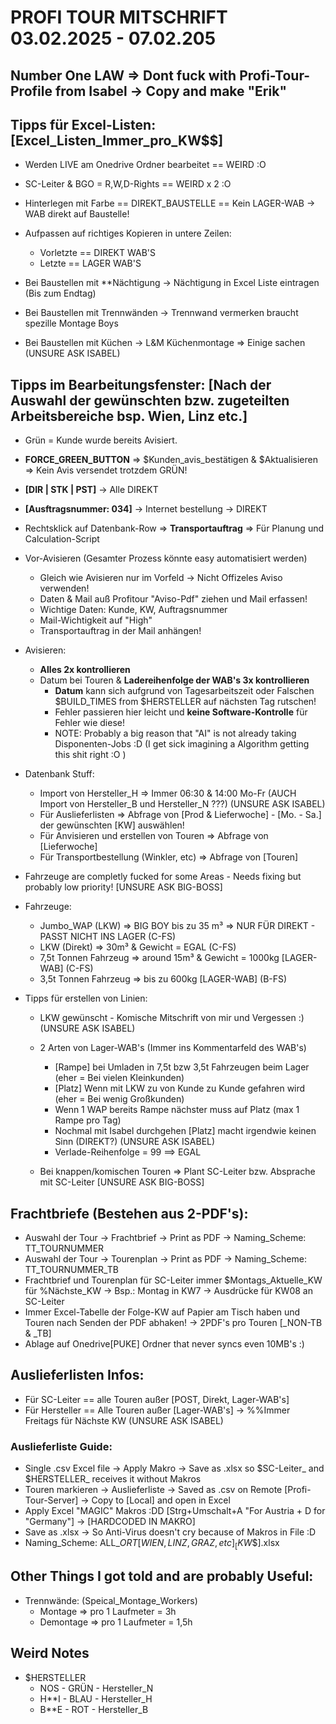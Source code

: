 # PROFI TOUR MITSCHRIFT 03.02.2025 - 07.02.205

## Number One LAW => Dont fuck with Profi-Tour-Profile from Isabel -> Copy and make "Erik"

## Tipps für Excel-Listen: [Excel_Listen_Immer_pro_KW$$]
- Werden LIVE am Onedrive Ordner bearbeitet == WEIRD :O
- SC-Leiter & BGO = R,W,D-Rights == WEIRD x 2 :O

- Hinterlegen mit Farbe == DIREKT_BAUSTELLE == Kein LAGER-WAB -> WAB direkt auf Baustelle!
- Aufpassen auf richtiges Kopieren in untere Zeilen:
  - Vorletzte == DIREKT WAB'S
  - Letzte == LAGER WAB'S

- Bei Baustellen mit **Nächtigung -> Nächtigung in Excel Liste eintragen (Bis zum Endtag)
- Bei Baustellen mit Trennwänden -> Trennwand vermerken braucht spezille Montage Boys
- Bei Baustellen mit Küchen -> L&M Küchenmontage => Einige sachen (UNSURE ASK ISABEL)

## Tipps im Bearbeitungsfenster: [Nach der Auswahl der gewünschten bzw. zugeteilten Arbeitsbereiche bsp. Wien, Linz etc.]
- Grün = Kunde wurde bereits Avisiert.
- **FORCE_GREEN_BUTTON** => $Kunden_avis_bestätigen & $Aktualisieren => Kein Avis versendet trotzdem GRÜN!
- **[DIR | STK | PST]** -> Alle DIREKT
- **[Ausftragsnummer: 034]** -> Internet bestellung -> DIREKT
- Rechtsklick auf Datenbank-Row => **Transportauftrag** => Für Planung und Calculation-Script

- Vor-Avisieren (Gesamter Prozess könnte easy automatisiert werden)
    - Gleich wie Avisieren nur im Vorfeld -> Nicht Offizeles Aviso verwenden!
    - Daten & Mail auß Profitour "Aviso-Pdf" ziehen und Mail erfassen!
    - Wichtige Daten: Kunde, KW, Auftragsnummer
    - Mail-Wichtigkeit auf "High"
    - Transportauftrag in der Mail anhängen!

- Avisieren:
    - **Alles 2x kontrollieren**
    - Datum bei Touren & **Ladereihenfolge der WAB's 3x kontrollieren**
        - **Datum** kann sich aufgrund von Tagesarbeitszeit oder Falschen $BUILD_TIMES from $HERSTELLER auf nächsten Tag rutschen!
        - Fehler passieren hier leicht und **keine Software-Kontrolle** für Fehler wie diese!
        - NOTE: Probably a big reason that "AI" is not already taking Disponenten-Jobs :D (I get sick imagining a Algorithm getting this shit right :O )

- Datenbank Stuff:
    - Import von Hersteller_H => Immer 06:30 & 14:00 Mo-Fr (AUCH Import von Hersteller_B und Hersteller_N ???) (UNSURE ASK ISABEL)
    - Für Auslieferlisten  => Abfrage von [Prod & Lieferwoche] - [Mo. - Sa.] der gewünschten [KW] auswählen!
    - Für Anvisieren und erstellen von Touren => Abfrage von [Lieferwoche]
    - Für Transportbestellung (Winkler, etc) => Abfrage von [Touren]

- Fahrzeuge are completly fucked for some Areas - Needs fixing but probably low priority! [UNSURE ASK BIG-BOSS]

- Fahrzeuge:
    - Jumbo_WAP (LKW) => BIG BOY bis zu 35 m³ => NUR FÜR DIREKT - PASST NICHT INS LAGER (C-FS)
    - LKW (Direkt) => 30m³ & Gewicht = EGAL (C-FS)
    - 7,5t Tonnen Fahrzeug => around 15m³ & Gewicht = 1000kg [LAGER-WAB] (C-FS)
    - 3,5t Tonnen Fahrzeug => bis zu 600kg [LAGER-WAB] (B-FS)

- Tipps für erstellen von Linien:
    - LKW gewünscht - Komische Mitschrift von mir und Vergessen :) (UNSURE ASK ISABEL)
    - 2 Arten von Lager-WAB's (Immer ins Kommentarfeld des WAB's)
        - [Rampe] bei Umladen in 7,5t bzw 3,5t Fahrzeugen beim Lager (eher = Bei vielen Kleinkunden)
        - [Platz] Wenn mit LKW zu von Kunde zu Kunde gefahren wird (eher = Bei wenig Großkunden)
        - Wenn 1 WAP bereits Rampe nächster muss auf Platz (max 1 Rampe pro Tag)
        - Nochmal mit Isabel durchgehen [Platz] macht irgendwie keinen Sinn (DIREKT?) (UNSURE ASK ISABEL)
        - Verlade-Reihenfolge = 99 ==> EGAL

    - Bei knappen/komischen Touren => Plant SC-Leiter bzw. Absprache mit SC-Leiter [UNSURE ASK BIG-BOSS]

## Frachtbriefe (Bestehen aus 2-PDF's):
- Auswahl der Tour -> Frachtbrief -> Print as PDF -> Naming_Scheme: TT_TOURNUMMER
- Auswahl der Tour -> Tourenplan -> Print as PDF -> Naming_Scheme: TT_TOURNUMMER_TB
- Frachtbrief und Tourenplan für SC-Leiter immer $Montags_Aktuelle_KW für %Nächste_KW -> Bsp.: Montag in KW7 -> Ausdrücke für KW08 an SC-Leiter
- Immer Excel-Tabelle der Folge-KW auf Papier am Tisch haben und Touren nach Senden der PDF abhaken! -> 2PDF's pro Touren [_NON-TB & _TB]
- Ablage auf Onedrive[PUKE] Ordner that never syncs even 10MB's :)

## Auslieferlisten Infos:
- Für SC-Leiter == alle Touren außer [POST, Direkt, Lager-WAB's]
- Für Hersteller == Alle Touren außer [Lager-WAB's] -> %%Immer Freitags für Nächste KW (UNSURE ASK ISABEL)

### Auslieferliste Guide:
- Single .csv Excel file -> Apply Makro -> Save as .xlsx so $SC-Leiter_ and $HERSTELLER_ receives it without Makros
- Touren markieren -> Auslieferliste -> Saved as .csv on Remote [Profi-Tour-Server] -> Copy to [Local] and open in Excel
- Apply Excel "MAGIC" Makros :DD [Strg+Umschalt+A "For Austria + D for "Germany"] -> [HARDCODED IN MAKRO]
- Save as .xlsx -> So Anti-Virus doesn't cry because of Makros in File :D
- Naming_Scheme: ALL_$ORT[WIEN,LINZ,GRAZ,etc]_[KW$$].xlsx

## Other Things I got told and are probably Useful:
- Trennwände: (Speical_Montage_Workers)
    - Montage => pro 1 Laufmeter = 3h
    - Demontage => pro 1 Laufmeter = 1,5h

## Weird Notes
- $HERSTELLER
    - NOS - GRÜN - Hersteller_N
    - H**I - BLAU - Hersteller_H
    - B**E - ROT - Hersteller_B
